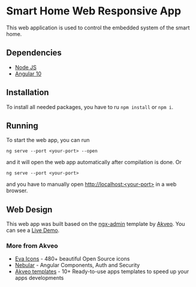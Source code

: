 # **Smart Home Web Responsive App**

This web application is used to control the embedded system of the smart home.


## **Dependencies**

* [Node JS](https://nodejs.org/en/)
* [Angular 10](https://angular.io/)


## **Installation**

To install all needed packages, you have to ru `npm install` or `npm i`.


## **Running**

To start the web app, you can run

```shell
ng serve --port <your-port> --open
```

and it will open the web app automatically after compilation is done. Or

```shell
ng serve --port <your-port>
```

and you have to manually open [http://localhost:\<your-port\>](http://localhost:\<your-port\>) in a web browser.


## **Web Design**

This web app was built based on the [ngx-admin](https://github.com/akveo/ngx-admin) template by [Akveo](https://www.akveo.com/). You can see a <a target="_blank" href="http://www.akveo.com/ngx-admin/?utm_campaign=ngx_admin%20-%20demo%20-%20ngx_admin%20github%20readme&utm_source=ngx_admin&utm_medium=referral&utm_content=live_demo_link">Live Demo</a>.


### **More from Akveo**

- [Eva Icons](https://github.com/akveo/eva-icons) - 480+ beautiful Open Source icons
- [Nebular](https://github.com/akveo/nebular) - Angular Components, Auth and Security
- [Akveo templates](https://www.akveo.com/templates?utm_campaign=services%20-%20github%20-%20templates&utm_source=readme&utm_medium=ngx_admin&utm_content=templates) - 10+ Ready-to-use apps templates to speed up your apps developments
